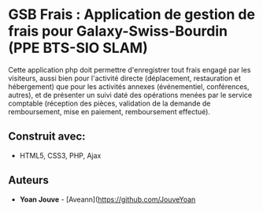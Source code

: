 # GSB Frais : Application de gestion de frais pour Galaxy-Swiss-Bourdin (PPE BTS-SIO SLAM)

Cette application php doit permettre d'enregistrer tout frais engagé par les visiteurs, aussi bien pour l'activité directe (déplacement, restauration et hébergement) que pour les activités annexes (événementiel, conférences, autres), et de présenter un suivi daté des opérations menées par le service comptable (réception des pièces, validation de la demande de remboursement, mise en paiement, remboursement effectué).

## Construit avec:
* HTML5, CSS3, PHP, Ajax

## Auteurs

* **Yoan Jouve** - [Aveann](https://github.com/JouveYoan
